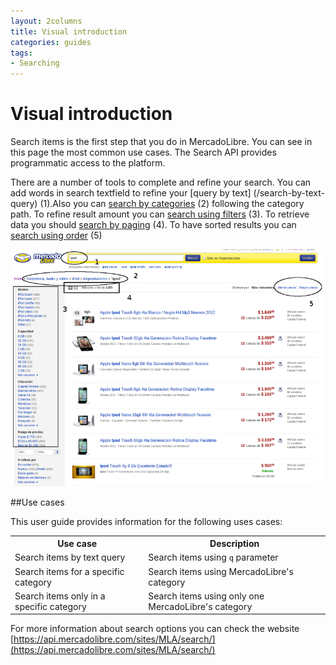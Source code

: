 ```yaml
---
layout: 2columns
title: Visual introduction
categories: guides
tags: 
- Searching
---
```


# Visual introduction

Search items is the first step that you do in MercadoLibre. You can see in this page the most common use cases. The Search API provides programmatic access to the platform.

There are a number of tools to complete and refine your search. You can add words in search textfield to refine your [query by text] (/search-by-text-query) (1).Also you can [search by categories](/search-by-category) (2) following the category path. To refine result amount you can [search using filters](/search-filtering) (3). To retrieve data you should [search by paging](/search-paging) (4). To have sorted results you can [search using order](/search-using-sorting) (5)


![meli home](/images/search-visual-introduction.png)


##Use cases

This user guide provides information for the following uses cases:

<table class="datagrid">
<tbody>
  <tr><th>Use case</th><th>Description</th></tr>
  <tr><td>Search items by text query</td><td>Search items using <code>q</code> parameter </td></tr>
  <tr><td>Search items for a specific category</td><td>Search items using MercadoLibre's category </td></tr>
  <tr><td>Search items only in a specific category</td><td>Search items using only one MercadoLibre's category </td></tr>
</tbody>
</table>

For more information about search options you can check the website [https://api.mercadolibre.com/sites/MLA/search/](https://api.mercadolibre.com/sites/MLA/search/)
